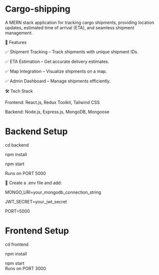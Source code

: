 # Cargo-shipping
A MERN stack application for tracking cargo shipments, providing  location updates, estimated time of arrival (ETA), and seamless shipment management.

📌 Features

✅ Shipment Tracking – Track shipments with unique shipment IDs.

✅ ETA Estimation – Get accurate delivery estimates.

✅ Map Integration – Visualize shipments on a map.

✅ Admin Dashboard – Manage shipments efficiently.


🛠 Tech Stack

Frontend: React.js, Redux Toolkit, Tailwind CSS

Backend: Node.js, Express.js, MongoDB, Mongoose

# Backend Setup

cd backend

npm install

npm start

Runs on PORT 5000

📌 Create a .env file and add:

MONGO_URI=your_mongodb_connection_string

JWT_SECRET=your_jwt_secret

PORT=5000
# Frontend Setup
cd frontend

npm install

npm start  
Runs on PORT 3000


